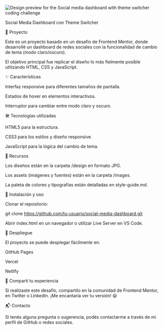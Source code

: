 ![Design preview for the Social media dashboard with theme switcher coding challenge](./design/desktop-preview.jpg)

Social Media Dashboard con Theme Switcher



🚀 Proyecto

Este es un proyecto basado en un desafío de Frontend Mentor, donde desarrollé un dashboard de redes sociales con la funcionalidad de cambio de tema (modo claro/oscuro).

El objetivo principal fue replicar el diseño lo más fielmente posible utilizando HTML, CSS y JavaScript.

✨ Características

Interfaz responsive para diferentes tamaños de pantalla.

Estados de hover en elementos interactivos.

Interruptor para cambiar entre modo claro y oscuro.

🛠 Tecnologías utilizadas

HTML5 para la estructura.

CSS3 para los estilos y diseño responsive.

JavaScript para la lógica del cambio de tema.

📂 Recursos

Los diseños están en la carpeta /design en formato JPG.

Los assets (imágenes y fuentes) están en la carpeta /images.

La paleta de colores y tipografías están detalladas en style-guide.md.

📌 Instalación y uso

Clonar el repositorio:

git clone https://github.com/tu-usuario/social-media-dashboard.git

Abrir index.html en un navegador o utilizar Live Server en VS Code.

🚀 Despliegue

El proyecto se puede desplegar fácilmente en:

GitHub Pages

Vercel

Netlify

📢 Compartí tu experiencia

Si realizaste este desafío, compartilo en la comunidad de Frontend Mentor, en Twitter o LinkedIn. ¡Me encantaría ver tu versión! 😃

📬 Contacto

Si tenés alguna pregunta o sugerencia, podés contactarme a través de mi perfil de GitHub o redes sociales.
